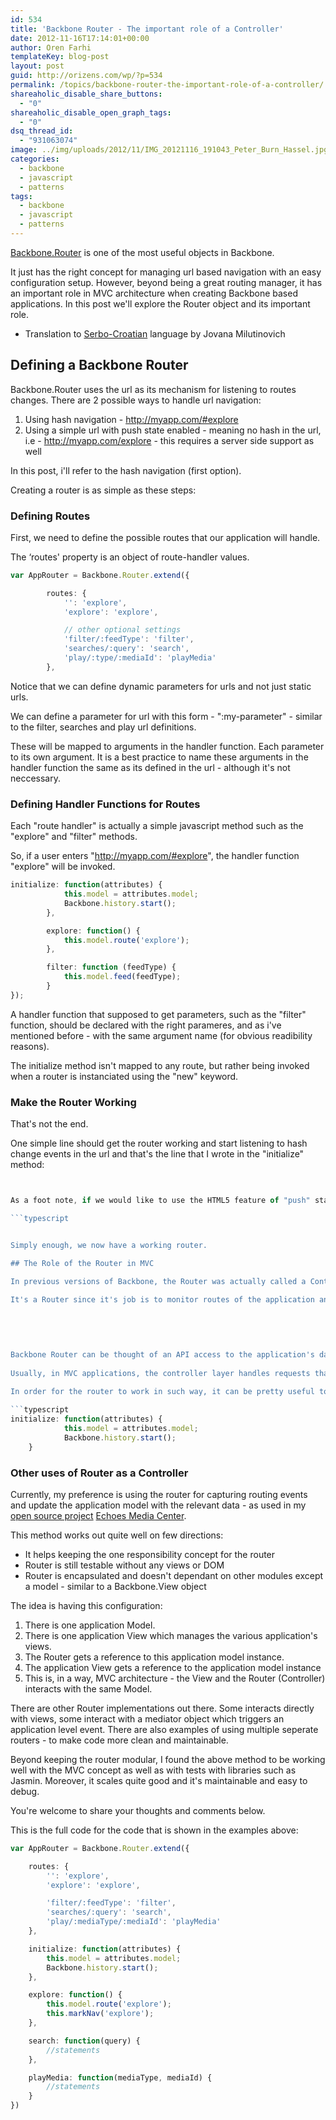 ```yaml
---
id: 534
title: 'Backbone Router - The important role of a Controller'
date: 2012-11-16T17:14:01+00:00
author: Oren Farhi 
templateKey: blog-post
layout: post
guid: http://orizens.com/wp/?p=534
permalink: /topics/backbone-router-the-important-role-of-a-controller/
shareaholic_disable_share_buttons:
  - "0"
shareaholic_disable_open_graph_tags:
  - "0"
dsq_thread_id:
  - "931063074"
image: ../img/uploads/2012/11/IMG_20121116_191043_Peter_Burn_Hassel.jpg
categories:
  - backbone
  - javascript
  - patterns
tags:
  - backbone
  - javascript
  - patterns
---
```

<a title="Backbone Router Documentation" href="http://documentcloud.github.com/backbone/#Router" target="_blank">Backbone.Router</a> is one of the most useful objects in Backbone.
  
It just has the right concept for managing url based navigation with an easy configuration setup. However, beyond being a great routing manager, it has an important role in MVC architecture when creating Backbone based applications. In this post we'll explore the Router object and its important role.<!--more-->


  
* Translation to [Serbo-Croatian](http://science.webhostinggeeks.com/backbone-ruter) language by Jovana Milutinovich

## Defining a Backbone Router

Backbone.Router uses the url as its mechanism for listening to routes changes. There are 2 possible ways to handle url navigation:

  1. Using hash navigation - http://myapp.com/#explore
  2. Using a simple url with push state enabled - meaning no hash in the url, i.e - http://myapp.com/explore - this requires a server side support as well


  

  
In this post, i'll refer to the hash navigation (first option).
  
Creating a router is as simple as these steps:

### Defining Routes

First, we need to define the possible routes that our application will handle.
  
The &#8216;routes' property is an object of route-handler values.

```typescript
var AppRouter = Backbone.Router.extend({

		routes: {
			'': 'explore',
			'explore': 'explore',

			// other optional settings
			'filter/:feedType': 'filter',
			'searches/:query': 'search',
			'play/:type/:mediaId': 'playMedia'
		},
```

Notice that we can define dynamic parameters for urls and not just static urls.
  
We can define a parameter for url with this form - ":my-parameter" - similar to the filter, searches and play url definitions.
  
These will be mapped to arguments in the handler function. Each parameter to its own argument. It is a best practice to name these arguments in the handler function the same as its defined in the url - although it's not neccessary.

### Defining Handler Functions for Routes

Each "route handler" is actually a simple javascript method such as the "explore" and "filter" methods.
  
So, if a user enters "http://myapp.com/#explore", the handler function "explore" will be invoked.

```typescript
initialize: function(attributes) {
			this.model = attributes.model;
			Backbone.history.start();
		},

		explore: function() {
			this.model.route('explore');
		},

		filter: function (feedType) {
			this.model.feed(feedType);
		}
});
```

A handler function that supposed to get parameters, such as the "filter" function, should be declared with the right parameres, and as i've mentioned before - with the same argument name (for obvious readibility reasons).
  
The initialize method isn't mapped to any route, but rather being invoked when a router is instanciated using the "new" keyword.

### Make the Router Working

That's not the end.
  
One simple line should get the router working and start listening to hash change events in the url and that's the line that I wrote in the "initialize" method:

```typescript


As a foot note, if we would like to use the HTML5 feature of "push" state with url (the second option of defining a router), we can pass a boolean argument of "pushState":

```typescript


Simply enough, we now have a working router.

## The Role of the Router in MVC

In previous versions of Backbone, the Router was actually called a Controller. In my opinion, it can play the role of any term as well as both - it's a matter of perspective.
  
It's a Router since it's job is to monitor routes of the application and trigger its assigned function handler. On the other hand, it can be used as an application level Controller, since with urls you can define a certain reflection of the application's data on the server side.
  

  

  
Backbone Router can be thought of an API access to the application's database - the Model. With this thought in mind, you can clearly keep its functionality to a minimum - handling routing events only, and notifing the application's model about it.
  
Usually, in MVC applications, the controller layer handles requests that were submited from the client, the browser, resolves the request, and pass it over to the applications data manager, which then do some operation on the model and optionally returns a response to the controller, which then, sends it back to the view - the client (i.e. browser).
  
In order for the router to work in such way, it can be pretty useful to pass a reference of the application's model or application's data manager to the router, so each function handler can pass the requested url to the model. That is why I passed the model to the &#8216;initialize' method - so we'll be able to update the model in each function handler:

```typescript
initialize: function(attributes) {
			this.model = attributes.model;
			Backbone.history.start();
	}
```

### Other uses of Router as a Controller

Currently, my preference is using the router for capturing routing events and update the application model with the relevant data - as used in my [open source project](https://github.com/orizens/echoes "My Github") [Echoes Media Center](http://echotu.be "Echoes Media Center - Alternative UI for youtube").
  
This method works out quite well on few directions:

  * It helps keeping the one responsibility concept for the router
  * Router is still testable without any views or DOM
  * Router is encapsulated and doesn't dependant on other modules except a model - similar to a Backbone.View object

The idea is having this configuration:

  1. There is one application Model.
  2. There is one application View which manages the various application's views.
  3. The Router gets a reference to this application model instance.
  4. The application View gets a reference to the application model instance
  5. This is, in a way, MVC architecture - the View and the Router (Controller) interacts with the same Model.

There are other Router implementations out there. Some interacts directly with views, some interact with a mediator object which triggers an application level event. There are also examples of using multiple seperate routers - to make code more clean and maintainable.

Beyond keeping the router modular, I found the above method to be working well with the MVC concept as well as with tests with libraries such as Jasmin. Moreover, it scales quite good and it's maintainable and easy to debug.

You're welcome to share your thoughts and comments below.

This is the full code for the code that is shown in the examples above:

```typescript
var AppRouter = Backbone.Router.extend({

	routes: {
		'': 'explore',
		'explore': 'explore',

		'filter/:feedType': 'filter',
		'searches/:query': 'search',
		'play/:mediaType/:mediaId': 'playMedia'
	},

	initialize: function(attributes) {
		this.model = attributes.model;
		Backbone.history.start();
	},

	explore: function() {
		this.model.route('explore');
		this.markNav('explore');
	},

	search: function(query) {
		//statements
	},

	playMedia: function(mediaType, mediaId) {
		//statements
	}
})
```
